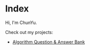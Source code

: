 # Index

Hi, I'm ChunYu.

Check out my projects:

* [Algorithm Question & Answer Bank](https://github.com/shichunyu/shichunyu.github.io/tree/master/Algorithms)

